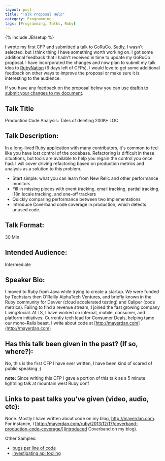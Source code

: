 ```yaml
---
layout: post
title: "Talk Proposal Help"
category: Programming
tags: [Programming, Talks, Ruby]
---
```

{% include JB/setup %}

I wrote my first CFP and submitted a talk to [GoRuCo](http://goruco.com/). Sadly, I wasn't selected, but I think thing I have something worth working on. I got some additional feedback that I hadn't received in time to update my GoRuCo proposal. I have incorporated the changes and now plan to submit my talk idea to [RubyNation](http://www.rubynation.org/) (6 days left of CFPs). I would love to get some additional feedback on other ways to improve the proposal or make sure it is interesting to the audience. 

If you have any feedback on the proposal below you can use [draftin to submit your changes to my document](http://bit.ly/1hWVh9f).

## Talk Title

Production Code Analysis: Tales of deleting 200K+ LOC

## Talk Description:

In a long-lived Ruby application with many contributors, it's common to feel like you have lost control of the codebase. Refactoring is difficult in these situations, but tools are available to help you regain the control you once had. I will cover driving refactoring based on production metrics and analysis as a solution to this problem.

* Start simple: what you can learn from New Relic and other performance monitors
* Fill in missing pieces with event tracking, email tracking, partial tracking, i18n locale tracking, and one-off trackers
* Quickly comparing performance between two implementations
* Introduce Coverband code coverage in production,  which detects unused code.

## Talk Format:

30 Min

## Intended Audience:

Intermediate

## Speaker Bio:

I moved to Ruby from Java while trying to create a startup. We were funded by Techstars then O'Reilly AlphaTech Ventures, and briefly known in the Ruby community for Devver (cloud accelerated testing) and Caliper (code metrics). Failing to find a revenue stream, I joined the fast growing company LivingSocial. At LS, I have worked on internal, mobile, consumer, and platform initiatives. Currently tech lead for Consumer Deals, helping tame our mono-Rails beast. I write about code at [http://mayerdan.com](http://mayerdan.com)

## Has this talk been given in the past? (If so, where?):

No, this is the first CFP I have ever written, I have been kind of scared of public speaking ;)

__note:__ Since writing this CFP I gave a portion of this talk as a 5 minute lightning talk at mountain west Ruby conf

## Links to past talks you've given (video, audio, etc):

None. Mostly I have written about code on my blog, http://mayerdan.com. For instance, I [http://mayerdan.com/ruby/2013/12/17/coverband-production-code-coverage/](introduced Coverband on my blog).

Other Samples:

* [bugs per line of code](http://mayerdan.com/ruby/2012/11/11/bugs-per-line-of-code-ratio/)
* [investigating api tooling](http://mayerdan.com/programming/2014/01/29/investigating-api-tooling/)